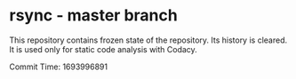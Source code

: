 # rsync - master branch

This repository contains frozen state of the repository.
Its history is cleared. It is used only for static code
analysis with Codacy.

Commit Time: 1693996891